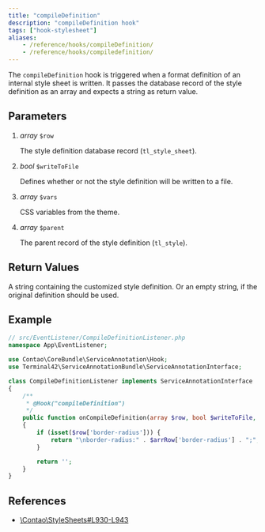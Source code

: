 ```yaml
---
title: "compileDefinition"
description: "compileDefinition hook"
tags: ["hook-stylesheet"]
aliases:
    - /reference/hooks/compileDefinition/
    - /reference/hooks/compiledefinition/
---
```



The `compileDefinition` hook is triggered when a format definition of an internal
style sheet is written. It passes the database record of the style definition as 
an array and expects a string as return value.


## Parameters

1. *array* `$row`

    The style definition database record (`tl_style_sheet`).

2. *bool* `$writeToFile`

    Defines whether or not the style definition will be written to a file.

3. *array* `$vars`

    CSS variables from the theme.

4. *array* `$parent`

    The parent record of the style definition (`tl_style`).


## Return Values

A string containing the customized style definition. Or an empty string, if the original
definition should be used.


## Example

```php
// src/EventListener/CompileDefinitionListener.php
namespace App\EventListener;

use Contao\CoreBundle\ServiceAnnotation\Hook;
use Terminal42\ServiceAnnotationBundle\ServiceAnnotationInterface;

class CompileDefinitionListener implements ServiceAnnotationInterface
{
    /**
     * @Hook("compileDefinition")
     */
    public function onCompileDefinition(array $row, bool $writeToFile, array $vars, array $parent): string
    {
        if (isset($row['border-radius'])) {
            return "\nborder-radius:" . $arrRow['border-radius'] . ";";
        }

        return '';
    }
}
```


## References

* [\Contao\StyleSheets#L930-L943](https://github.com/contao/contao/blob/4.7.6/core-bundle/src/Resources/contao/classes/StyleSheets.php#L930-L943)
